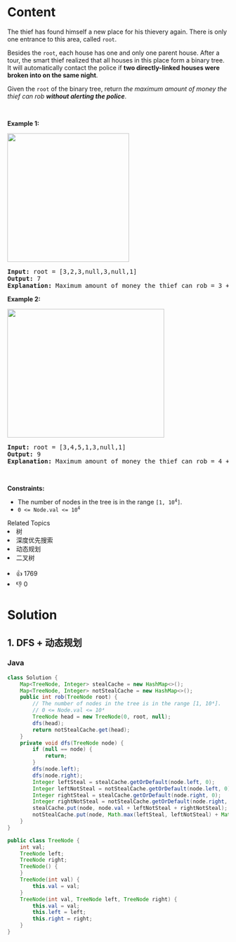 # Content
<p>The thief has found himself a new place for his thievery again. There is only one entrance to this area, called <code>root</code>.</p>

<p>Besides the <code>root</code>, each house has one and only one parent house. After a tour, the smart thief realized that all houses in this place form a binary tree. It will automatically contact the police if <strong>two directly-linked houses were broken into on the same night</strong>.</p>

<p>Given the <code>root</code> of the binary tree, return <em>the maximum amount of money the thief can rob <strong>without alerting the police</strong></em>.</p>

<p>&nbsp;</p>
<p><strong class="example">Example 1:</strong></p>
<img alt="" src="https://assets.leetcode.com/uploads/2021/03/10/rob1-tree.jpg" style="width: 277px; height: 293px;" />
<pre>
<strong>Input:</strong> root = [3,2,3,null,3,null,1]
<strong>Output:</strong> 7
<strong>Explanation:</strong> Maximum amount of money the thief can rob = 3 + 3 + 1 = 7.
</pre>

<p><strong class="example">Example 2:</strong></p>
<img alt="" src="https://assets.leetcode.com/uploads/2021/03/10/rob2-tree.jpg" style="width: 357px; height: 293px;" />
<pre>
<strong>Input:</strong> root = [3,4,5,1,3,null,1]
<strong>Output:</strong> 9
<strong>Explanation:</strong> Maximum amount of money the thief can rob = 4 + 5 = 9.
</pre>

<p>&nbsp;</p>
<p><strong>Constraints:</strong></p>

<ul>
 <li>The number of nodes in the tree is in the range <code>[1, 10<sup>4</sup>]</code>.</li>
 <li><code>0 &lt;= Node.val &lt;= 10<sup>4</sup></code></li>
</ul>

<div><div>Related Topics</div><div><li>树</li><li>深度优先搜索</li><li>动态规划</li><li>二叉树</li></div></div><br><div><li>👍 1769</li><li>👎 0</li></div>

# Solution
## 1. DFS + 动态规划
### Java
```java
class Solution {
    Map<TreeNode, Integer> stealCache = new HashMap<>();
    Map<TreeNode, Integer> notStealCache = new HashMap<>();
    public int rob(TreeNode root) {
        // The number of nodes in the tree is in the range [1, 10⁴].
        // 0 <= Node.val <= 10⁴
        TreeNode head = new TreeNode(0, root, null);
        dfs(head);
        return notStealCache.get(head);
    }
    private void dfs(TreeNode node) {
        if (null == node) {
            return;
        }
        dfs(node.left);
        dfs(node.right);
        Integer leftSteal = stealCache.getOrDefault(node.left, 0);
        Integer leftNotSteal = notStealCache.getOrDefault(node.left, 0);
        Integer rightSteal = stealCache.getOrDefault(node.right, 0);
        Integer rightNotSteal = notStealCache.getOrDefault(node.right, 0);
        stealCache.put(node, node.val + leftNotSteal + rightNotSteal);
        notStealCache.put(node, Math.max(leftSteal, leftNotSteal) + Math.max(rightSteal, rightNotSteal));
    }
}

public class TreeNode {
    int val;
    TreeNode left;
    TreeNode right;
    TreeNode() {
    }
    TreeNode(int val) {
        this.val = val;
    }
    TreeNode(int val, TreeNode left, TreeNode right) {
        this.val = val;
        this.left = left;
        this.right = right;
    }
}
```